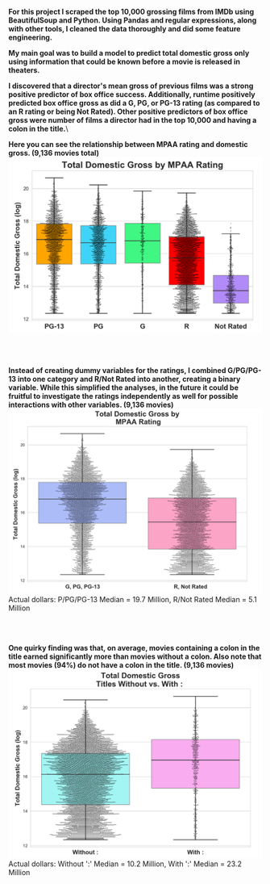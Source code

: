 
**For this project I scraped the top 10,000 grossing films from IMDb using BeautifulSoup and Python.
Using Pandas and regular expressions, along with other tools, I cleaned the data thoroughly and did some feature engineering.**

**My main goal was to build a model to predict total domestic gross only using information that could be known before a movie is released in theaters.**

**I discovered that a director's mean gross of previous films was a strong positive predictor of box office success. Additionally,  runtime positively predicted box office gross as did a G, PG, or PG-13 rating (as compared to an R rating or being Not Rated). Other positive predictors of box office gross were number of films a director had in the top 10,000 and having a colon in the title.**\

**Here you can see the relationship between MPAA rating and domestic gross. (9,136 movies total)**
![](mpaaratings5_gross.png)

<br> 
</br> 

**Instead of creating dummy variables for the ratings, I combined G/PG/PG-13 into one category and R/Not Rated into another, creating a binary variable. While this simplified the analyses, in the future it could be fruitful to investigate the ratings independently as well for possible interactions with other variables. (9,136 movies)**
![](mpaaratings2_gross.png)
Actual dollars: P/PG/PG-13 Median = 19.7 Million,     R/Not Rated Median = 5.1 Million

<br> 
</br> 

**One quirky finding was that, on average, movies containing a colon in the title earned significantly more than movies without a colon. Also note that most movies (94%) do not have a colon in the title. (9,136 movies)** ![](colon_in_title.png)
Actual dollars: Without ':' Median = 10.2 Million,     With ':' Median = 23.2 Million
